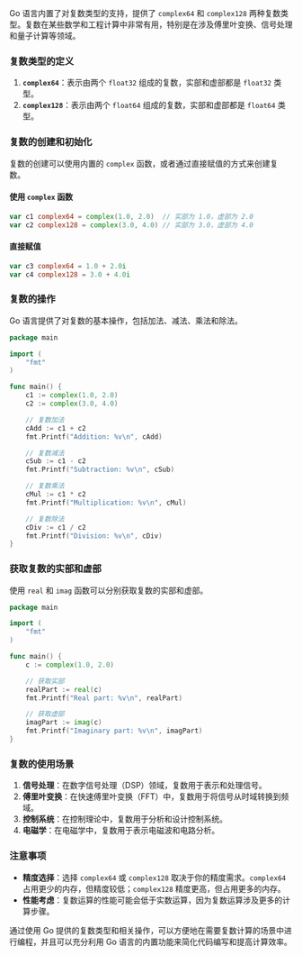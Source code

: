 Go 语言内置了对复数类型的支持，提供了 `complex64` 和 `complex128` 两种复数类型。复数在某些数学和工程计算中非常有用，特别是在涉及傅里叶变换、信号处理和量子计算等领域。

### 复数类型的定义

1. **`complex64`**：表示由两个 `float32` 组成的复数，实部和虚部都是 `float32` 类型。
2. **`complex128`**：表示由两个 `float64` 组成的复数，实部和虚部都是 `float64` 类型。

### 复数的创建和初始化

复数的创建可以使用内置的 `complex` 函数，或者通过直接赋值的方式来创建复数。

#### 使用 `complex` 函数

```go
var c1 complex64 = complex(1.0, 2.0)  // 实部为 1.0，虚部为 2.0
var c2 complex128 = complex(3.0, 4.0) // 实部为 3.0，虚部为 4.0
```

#### 直接赋值

```go
var c3 complex64 = 1.0 + 2.0i
var c4 complex128 = 3.0 + 4.0i
```

### 复数的操作

Go 语言提供了对复数的基本操作，包括加法、减法、乘法和除法。

```go
package main

import (
	"fmt"
)

func main() {
	c1 := complex(1.0, 2.0)
	c2 := complex(3.0, 4.0)

	// 复数加法
	cAdd := c1 + c2
	fmt.Printf("Addition: %v\n", cAdd)

	// 复数减法
	cSub := c1 - c2
	fmt.Printf("Subtraction: %v\n", cSub)

	// 复数乘法
	cMul := c1 * c2
	fmt.Printf("Multiplication: %v\n", cMul)

	// 复数除法
	cDiv := c1 / c2
	fmt.Printf("Division: %v\n", cDiv)
}
```

### 获取复数的实部和虚部

使用 `real` 和 `imag` 函数可以分别获取复数的实部和虚部。

```go
package main

import (
	"fmt"
)

func main() {
	c := complex(1.0, 2.0)

	// 获取实部
	realPart := real(c)
	fmt.Printf("Real part: %v\n", realPart)

	// 获取虚部
	imagPart := imag(c)
	fmt.Printf("Imaginary part: %v\n", imagPart)
}
```

### 复数的使用场景

1. **信号处理**：在数字信号处理（DSP）领域，复数用于表示和处理信号。
2. **傅里叶变换**：在快速傅里叶变换（FFT）中，复数用于将信号从时域转换到频域。
3. **控制系统**：在控制理论中，复数用于分析和设计控制系统。
4. **电磁学**：在电磁学中，复数用于表示电磁波和电路分析。

### 注意事项

- **精度选择**：选择 `complex64` 或 `complex128` 取决于你的精度需求。`complex64` 占用更少的内存，但精度较低；`complex128` 精度更高，但占用更多的内存。
- **性能考虑**：复数运算的性能可能会低于实数运算，因为复数运算涉及更多的计算步骤。

通过使用 Go 提供的复数类型和相关操作，可以方便地在需要复数计算的场景中进行编程，并且可以充分利用 Go 语言的内置功能来简化代码编写和提高计算效率。